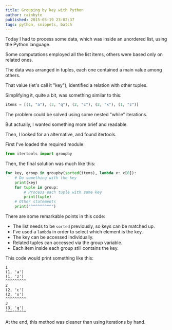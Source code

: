 ```yaml
---
title: Grouping by key with Python
author: rainbyte
published: 2015-05-19 23:02:37
tags: python, snippets, batch
---
```


Today I had to process some data, which was inside an unordered list, using the Python language.

Some computations employed all the list items, others were based only on related ones.

<!-- more -->


The data was arranged in tuples, each one contained a main value among others.

That value (let's call it "key"), identified a relation with other tuples.

Simplifying it, quite a bit, was something similar to this:

```python
items = [(1, "a"), (3, "q"), (2, "c"), (2, "x"), (1, "z")]
```

The problem could be solved using some nested "while" iterations.

But actually, I wanted something more brief and readable.

Then, I looked for an alternative, and found itertools.


First I've loaded the required module:

```python
from itertools import groupby
```

Then, the final solution was much like this:

```python
for key, group in groupby(sorted(items), lambda x: x[0]):
    # Do something with the key
    print(key)
    for tuple in group:
        # Process each tuple with same key
        print(tuple)
    # Other statements
    print("^^^^^^^^^")
```

There are some remarkable points in this code:

* The list needs to be `sorted` previously, so keys can be matched up.
* I've used a `lambda` in order to select which element is the key.
* The key can be accessed individually.
* Related tuples can accessed via the group variable.
* Each item inside each group still contains the key.

This code would print something like this:

```
1
(1, 'a')
(1, 'z')
^^^^^^^^^
2
(2, 'c')
(2, 'x')
^^^^^^^^^
3
(3, 'q')
^^^^^^^^^
```

At the end, this method was cleaner than using iterations by hand.
